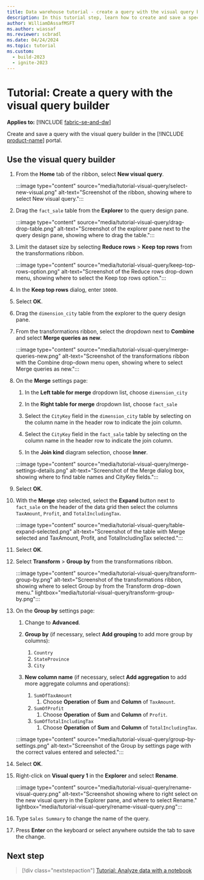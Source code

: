 ```yaml
---
title: Data warehouse tutorial - create a query with the visual query builder
description: In this tutorial step, learn how to create and save a specific query with the visual query builder.
author: WilliamDAssafMSFT
ms.author: wiassaf
ms.reviewer: scbradl
ms.date: 04/24/2024
ms.topic: tutorial
ms.custom:
  - build-2023
  - ignite-2023
---
```


# Tutorial: Create a query with the visual query builder

**Applies to:** [!INCLUDE [fabric-se-and-dw](includes/applies-to-version/fabric-se-and-dw.md)]

Create and save a query with the visual query builder in the [!INCLUDE [product-name](../includes/product-name.md)] portal.

## Use the visual query builder

1. From the **Home** tab of the ribbon, select **New visual query**.

   :::image type="content" source="media/tutorial-visual-query/select-new-visual.png" alt-text="Screenshot of the ribbon, showing where to select New visual query.":::

1. Drag the `fact_sale` table from the **Explorer** to the query design pane.

   :::image type="content" source="media/tutorial-visual-query/drag-drop-table.png" alt-text="Screenshot of the explorer pane next to the query design pane, showing where to drag the table.":::

1. Limit the dataset size by selecting **Reduce rows** > **Keep top rows** from the transformations ribbon.

   :::image type="content" source="media/tutorial-visual-query/keep-top-rows-option.png" alt-text="Screenshot of the Reduce rows drop-down menu, showing where to select the Keep top rows option.":::

1. In the **Keep top rows** dialog, enter `10000`.

1. Select **OK**.

1. Drag the `dimension_city` table from the explorer to the query design pane.

1. From the transformations ribbon, select the dropdown next to **Combine** and select **Merge queries as new**.

   :::image type="content" source="media/tutorial-visual-query/merge-queries-new.png" alt-text="Screenshot of the transformations ribbon with the Combine drop-down menu open, showing where to select Merge queries as new.":::

1. On the **Merge** settings page:

   1. In the **Left table for merge** dropdown list, choose `dimension_city`

   1. In the **Right table for merge** dropdown list, choose `fact_sale`

   1. Select the `CityKey` field in the `dimension_city` table by selecting on the column name in the header row to indicate the join column.

   1. Select the `CityKey` field in the `fact_sale` table by selecting on the column name in the header row to indicate the join column.

   1. In the **Join kind** diagram selection, choose **Inner**.

   :::image type="content" source="media/tutorial-visual-query/merge-settings-details.png" alt-text="Screenshot of the Merge dialog box, showing where to find table names and CityKey fields.":::

1. Select **OK**.

1. With the **Merge** step selected, select the **Expand** button next to `fact_sale` on the header of the data grid then select the columns `TaxAmount`, `Profit`, and `TotalIncludingTax`.

   :::image type="content" source="media/tutorial-visual-query/table-expand-selected.png" alt-text="Screenshot of the table with Merge selected and TaxAmount, Profit, and TotalIncludingTax selected.":::

1. Select **OK**.

1. Select **Transform** > **Group by** from the transformations ribbon.

   :::image type="content" source="media/tutorial-visual-query/transform-group-by.png" alt-text="Screenshot of the transformations ribbon, showing where to select Group by from the Transform drop-down menu." lightbox="media/tutorial-visual-query/transform-group-by.png":::

1. On the **Group by** settings page:

   1. Change to **Advanced**.

   1. **Group by** (if necessary, select **Add grouping** to add more group by columns):
       1. `Country`
       1. `StateProvince`
       1. `City`

   1. **New column name** (if necessary, select **Add aggregation** to add more aggregate columns and operations):
       1. `SumOfTaxAmount` 
           1. Choose **Operation** of **Sum** and **Column** of `TaxAmount`.
       1. `SumOfProfit` 
           1. Choose **Operation** of **Sum** and **Column** of `Profit`.
       1. `SumOfTotalIncludingTax` 
           1. Choose **Operation** of **Sum** and **Column** of `TotalIncludingTax`.

   :::image type="content" source="media/tutorial-visual-query/group-by-settings.png" alt-text="Screenshot of the Group by settings page with the correct values entered and selected.":::

1. Select **OK**.

1. Right-click on **Visual query 1** in the **Explorer** and select **Rename**.

   :::image type="content" source="media/tutorial-visual-query/rename-visual-query.png" alt-text="Screenshot showing where to right select on the new visual query in the Explorer pane, and where to select Rename." lightbox="media/tutorial-visual-query/rename-visual-query.png":::

1. Type `Sales Summary` to change the name of the query.

1. Press **Enter** on the keyboard or select anywhere outside the tab to save the change.

## Next step

> [!div class="nextstepaction"]
> [Tutorial: Analyze data with a notebook](tutorial-analyze-data-notebook.md)
